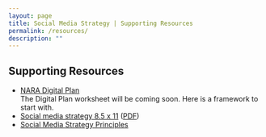```yaml
---
layout: page
title: Social Media Strategy | Supporting Resources
permalink: /resources/
description: ""
---
```


## Supporting Resources

<ul>
  <li>
  <a href="../digitalplan/" target="_blank">NARA Digital Plan</a><br>
  The Digital Plan worksheet will be coming soon. Here is a framework to start with.
  </li>
  <li>
  <a href="../assets/images/Social%20media%20strategy%208.5 x 11.jpg" target="_blank">Social media strategy 8.5 x 11</a>
  (<a href="../Social%20media%20strategy%208.5 x 11.pdf" target="_blank">PDF</a>)
  </li>
  <li>
  <a href="../assets/images/Social%20media%20complete%20long%20file.png" target="_blank">Social Media Strategy Principles</a>
  </li>
</ul>

